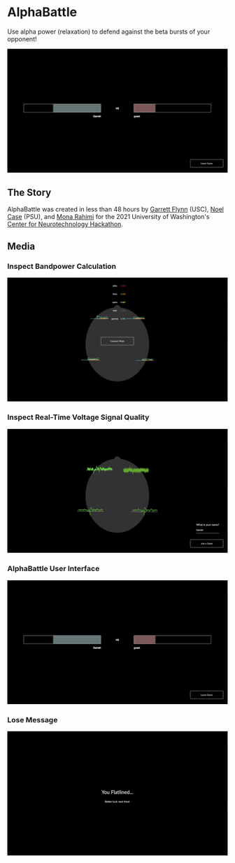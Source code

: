# AlphaBattle
Use alpha power (relaxation) to defend against the beta bursts of your opponent!

![battle interface](./media/Battle.png)


## The Story
AlphaBattle was created in less than 48 hours by [Garrett Flynn](https://www.linkedin.com/in/garrettmflynn/) (USC), [Noel Case](https://www.linkedin.com/in/noel-case-027700185/) (PSU), and [Mona Rahimi](https://www.linkedin.com/in/mona-rahimi/) for the 2021 University of Washington's [Center for Neurotechnology Hackathon](https://www.cnthackathon.org/).

## Media

### Inspect Bandpower Calculation
![bandpower inspector](./media/BandpowerTest.png)

### Inspect Real-Time Voltage Signal Quality
![voltage inspector](./media/SignalQuality.png)

### AlphaBattle User Interface
![battle interface](./media/Battle.png)

### Lose Message
![lose message](./media/LoseMessage.png)


